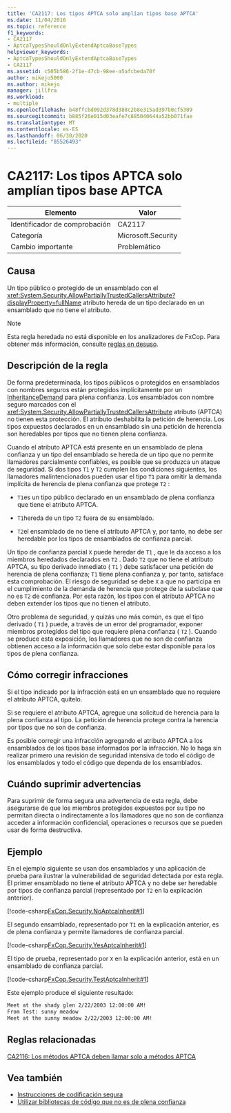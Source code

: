 ```yaml
---
title: 'CA2117: Los tipos APTCA solo amplían tipos base APTCA'
ms.date: 11/04/2016
ms.topic: reference
f1_keywords:
- CA2117
- AptcaTypesShouldOnlyExtendAptcaBaseTypes
helpviewer_keywords:
- AptcaTypesShouldOnlyExtendAptcaBaseTypes
- CA2117
ms.assetid: c505b586-2f1e-47cb-98ee-a5afcbeda70f
author: mikejo5000
ms.author: mikejo
manager: jillfra
ms.workload:
- multiple
ms.openlocfilehash: b48ffcbd092d378d388c2b8e315ad397b0cf5309
ms.sourcegitcommit: b885f26e015d03eafe7c885040644a52bb071fae
ms.translationtype: MT
ms.contentlocale: es-ES
ms.lasthandoff: 06/30/2020
ms.locfileid: "85526493"
---
```

# <a name="ca2117-aptca-types-should-only-extend-aptca-base-types"></a>CA2117: Los tipos APTCA solo amplían tipos base APTCA

|Elemento|Valor|
|-|-|
|Identificador de comprobación|CA2117|
|Categoría|Microsoft.Security|
|Cambio importante|Problemático|

## <a name="cause"></a>Causa
Un tipo público o protegido de un ensamblado con el <xref:System.Security.AllowPartiallyTrustedCallersAttribute?displayProperty=fullName> atributo hereda de un tipo declarado en un ensamblado que no tiene el atributo.

> [!NOTE]
> Esta regla heredada no está disponible en los analizadores de FxCop. Para obtener más información, consulte [reglas en desuso](fxcop-rule-port-status.md#deprecated-rules).

## <a name="rule-description"></a>Descripción de la regla

De forma predeterminada, los tipos públicos o protegidos en ensamblados con nombres seguros están protegidos implícitamente por un [InheritanceDemand](xref:System.Security.Permissions.SecurityAction#System_Security_Permissions_SecurityAction_InheritanceDemand) para plena confianza. Los ensamblados con nombre seguro marcados con el <xref:System.Security.AllowPartiallyTrustedCallersAttribute> atributo (APTCA) no tienen esta protección. El atributo deshabilita la petición de herencia. Los tipos expuestos declarados en un ensamblado sin una petición de herencia son heredables por tipos que no tienen plena confianza.

Cuando el atributo APTCA está presente en un ensamblado de plena confianza y un tipo del ensamblado se hereda de un tipo que no permite llamadores parcialmente confiables, es posible que se produzca un ataque de seguridad. Si dos tipos `T1` y `T2` cumplen las condiciones siguientes, los llamadores malintencionados pueden usar el tipo `T1` para omitir la demanda implícita de herencia de plena confianza que protege `T2` :

- `T1`es un tipo público declarado en un ensamblado de plena confianza que tiene el atributo APTCA.

- `T1`hereda de un tipo `T2` fuera de su ensamblado.

- `T2`el ensamblado de no tiene el atributo APTCA y, por tanto, no debe ser heredable por los tipos de ensamblados de confianza parcial.

Un tipo de confianza parcial `X` puede heredar de `T1` , que le da acceso a los miembros heredados declarados en `T2` . Dado `T2` que no tiene el atributo APTCA, su tipo derivado inmediato ( `T1` ) debe satisfacer una petición de herencia de plena confianza; `T1` tiene plena confianza y, por tanto, satisface esta comprobación. El riesgo de seguridad se debe `X` a que no participa en el cumplimiento de la demanda de herencia que protege de la subclase que no es `T2` de confianza. Por esta razón, los tipos con el atributo APTCA no deben extender los tipos que no tienen el atributo.

Otro problema de seguridad, y quizás uno más común, es que el tipo derivado ( `T1` ) puede, a través de un error del programador, exponer miembros protegidos del tipo que requiere plena confianza ( `T2` ). Cuando se produce esta exposición, los llamadores que no son de confianza obtienen acceso a la información que solo debe estar disponible para los tipos de plena confianza.

## <a name="how-to-fix-violations"></a>Cómo corregir infracciones

Si el tipo indicado por la infracción está en un ensamblado que no requiere el atributo APTCA, quítelo.

Si se requiere el atributo APTCA, agregue una solicitud de herencia para la plena confianza al tipo. La petición de herencia protege contra la herencia por tipos que no son de confianza.

Es posible corregir una infracción agregando el atributo APTCA a los ensamblados de los tipos base informados por la infracción. No lo haga sin realizar primero una revisión de seguridad intensiva de todo el código de los ensamblados y todo el código que dependa de los ensamblados.

## <a name="when-to-suppress-warnings"></a>Cuándo suprimir advertencias

Para suprimir de forma segura una advertencia de esta regla, debe asegurarse de que los miembros protegidos expuestos por su tipo no permitan directa o indirectamente a los llamadores que no son de confianza acceder a información confidencial, operaciones o recursos que se pueden usar de forma destructiva.

## <a name="example"></a>Ejemplo

En el ejemplo siguiente se usan dos ensamblados y una aplicación de prueba para ilustrar la vulnerabilidad de seguridad detectada por esta regla. El primer ensamblado no tiene el atributo APTCA y no debe ser heredable por tipos de confianza parcial (representado por `T2` en la explicación anterior).

[!code-csharp[FxCop.Security.NoAptcaInherit#1](../code-quality/codesnippet/CSharp/ca2117-aptca-types-should-only-extend-aptca-base-types_1.cs)]

El segundo ensamblado, representado por `T1` en la explicación anterior, es de plena confianza y permite llamadores de confianza parcial.

[!code-csharp[FxCop.Security.YesAptcaInherit#1](../code-quality/codesnippet/CSharp/ca2117-aptca-types-should-only-extend-aptca-base-types_2.cs)]

El tipo de prueba, representado por `X` en la explicación anterior, está en un ensamblado de confianza parcial.

[!code-csharp[FxCop.Security.TestAptcaInherit#1](../code-quality/codesnippet/CSharp/ca2117-aptca-types-should-only-extend-aptca-base-types_3.cs)]

Este ejemplo produce el siguiente resultado:

```txt
Meet at the shady glen 2/22/2003 12:00:00 AM!
From Test: sunny meadow
Meet at the sunny meadow 2/22/2003 12:00:00 AM!
```

## <a name="related-rules"></a>Reglas relacionadas

[CA2116: Los métodos APTCA deben llamar solo a métodos APTCA](../code-quality/ca2116.md)

## <a name="see-also"></a>Vea también

- [Instrucciones de codificación segura](/dotnet/standard/security/secure-coding-guidelines)
- [Utilizar bibliotecas de código que no es de plena confianza](/dotnet/framework/misc/using-libraries-from-partially-trusted-code)
